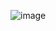 ![image](https://github.com/matherist/DataAnalyzeProject/assets/128795754/519ab98b-1c59-4d50-a028-990b12d5db4e)
